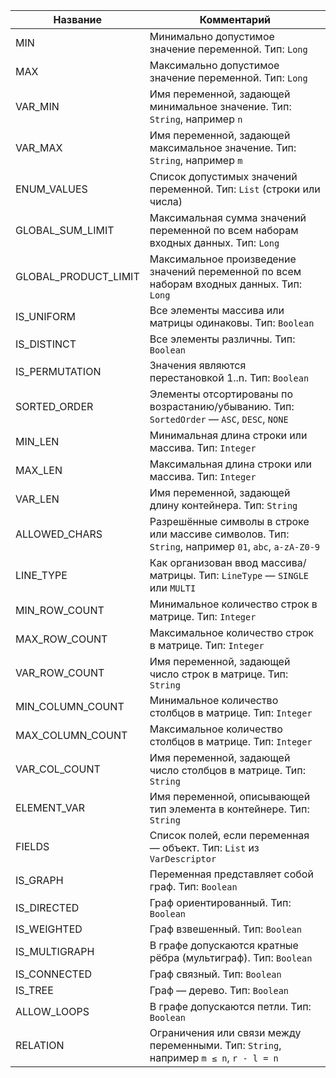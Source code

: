 | Название               | Комментарий                                                                 |
|------------------------|-----------------------------------------------------------------------------|
| MIN                    | Минимально допустимое значение переменной. Тип: `Long`                       |
| MAX                    | Максимально допустимое значение переменной. Тип: `Long`                      |
| VAR_MIN                | Имя переменной, задающей минимальное значение. Тип: `String`, например `n`   |
| VAR_MAX                | Имя переменной, задающей максимальное значение. Тип: `String`, например `m`   |
| ENUM_VALUES            | Список допустимых значений переменной. Тип: `List` (строки или числа)          |
| GLOBAL_SUM_LIMIT       | Максимальная сумма значений переменной по всем наборам входных данных. Тип: `Long` |
| GLOBAL_PRODUCT_LIMIT   | Максимальное произведение значений переменной по всем наборам входных данных. Тип: `Long` |
| IS_UNIFORM             | Все элементы массива или матрицы одинаковы. Тип: `Boolean`                     |
| IS_DISTINCT            | Все элементы различны. Тип: `Boolean`                                          |
| IS_PERMUTATION         | Значения являются перестановкой 1..n. Тип: `Boolean`                           |
| SORTED_ORDER           | Элементы отсортированы по возрастанию/убыванию. Тип: `SortedOrder` — `ASC`, `DESC`, `NONE` |
| MIN_LEN                | Минимальная длина строки или массива. Тип: `Integer`                           |
| MAX_LEN                | Максимальная длина строки или массива. Тип: `Integer`                          |
| VAR_LEN                | Имя переменной, задающей длину контейнера. Тип: `String`                       |
| ALLOWED_CHARS          | Разрешённые символы в строке или массиве символов. Тип: `String`, например `01`, `abc`, `a-zA-Z0-9` |
| LINE_TYPE              | Как организован ввод массива/матрицы. Тип: `LineType` — `SINGLE` или `MULTI`       |
| MIN_ROW_COUNT          | Минимальное количество строк в матрице. Тип: `Integer`                         |
| MAX_ROW_COUNT          | Максимальное количество строк в матрице. Тип: `Integer`                        |
| VAR_ROW_COUNT          | Имя переменной, задающей число строк в матрице. Тип: `String`                  |
| MIN_COLUMN_COUNT       | Минимальное количество столбцов в матрице. Тип: `Integer`                      |
| MAX_COLUMN_COUNT       | Максимальное количество столбцов в матрице. Тип: `Integer`                     |
| VAR_COL_COUNT          | Имя переменной, задающей число столбцов в матрице. Тип: `String`               |
| ELEMENT_VAR            | Имя переменной, описывающей тип элемента в контейнере. Тип: `String`           |
| FIELDS                 | Список полей, если переменная — объект. Тип: `List` из `VarDescriptor`           |
| IS_GRAPH               | Переменная представляет собой граф. Тип: `Boolean`                             |
| IS_DIRECTED            | Граф ориентированный. Тип: `Boolean`                                           |
| IS_WEIGHTED            | Граф взвешенный. Тип: `Boolean`                                               |
| IS_MULTIGRAPH          | В графе допускаются кратные рёбра (мультиграф). Тип: `Boolean`                 |
| IS_CONNECTED           | Граф связный. Тип: `Boolean`                                                  |
| IS_TREE                | Граф — дерево. Тип: `Boolean`                                                 |
| ALLOW_LOOPS            | В графе допускаются петли. Тип: `Boolean`                                      |
| RELATION               | Ограничения или связи между переменными. Тип: `String`, например `m ≤ n`, `r - l = n` |